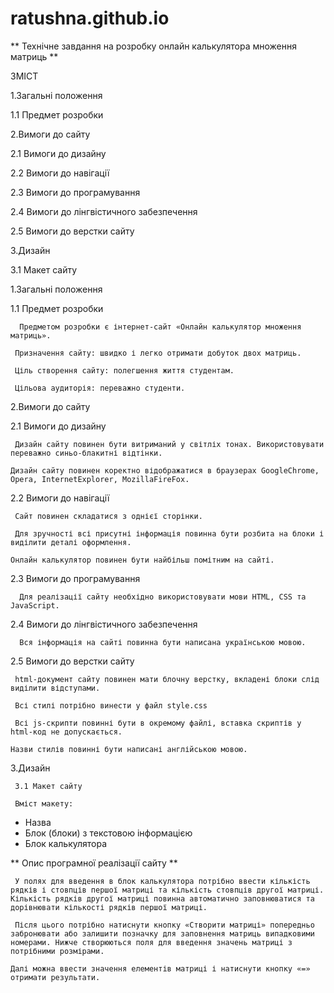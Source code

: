 # ratushna.github.io
** Технічне завдання на розробку онлайн калькулятора множення матриць **

ЗМІСТ

1.Загальні положення

   1.1 Предмет розробки

2.Вимоги до сайту

   2.1 Вимоги до дизайну

   2.2 Вимоги до навігації

   2.3 Вимоги до програмування

   2.4 Вимоги до лінгвістичного забезпечення

   2.5 Вимоги до верстки сайту

3.Дизайн

   3.1 Макет сайту











1.Загальні положення

   1.1 Предмет розробки

      Предметом розробки є інтернет-сайт «Онлайн калькулятор множення матриць».

     Призначення сайту: швидко і легко отримати добуток двох матриць.

     Ціль створення сайту: полегшення життя студентам.

     Цільова аудиторія: переважно студенти.

2.Вимоги до сайту

   2.1 Вимоги до дизайну

     Дизайн сайту повинен бути витриманий у світліх тонах. Використовувати переважно синьо-блакитні відтінки.

    Дизайн сайту повинен коректно відображатися в браузерах GoogleChrome, Opera, InternetExplorer, MozillaFireFox.

   2.2 Вимоги до навігації

     Сайт повинен складатися з однієї сторінки.

     Для зручності всі присутні інформація повинна бути розбита на блоки і виділити деталі оформлення.

    Онлайн калькулятор повинен бути найбільш помітним на сайті.

   2.3 Вимоги до програмування

      Для реалізації сайту необхідно використовувати мови HTML, CSS та JavaScript.

   2.4 Вимоги до лінгвістичного забезпечення

      Вся інформація на сайті повинна бути написана українською мовою.

   2.5 Вимоги до верстки сайту

     html-документ сайту повинен мати блочну верстку, вкладені блоки слід виділити відступами.

     Всі стилі потрібно винести у файл style.css

     Всі js-скрипти повинні бути в окремому файлі, вставка скриптів у html-код не допускається.

    Назви стилів повинні бути написані англійською мовою.

3.Дизайн

     3.1 Макет сайту

     Вміст макету:

- Назва
- Блок (блоки) з текстовою інформацією
- Блок калькулятора

** Опис програмної реалізації сайту **

     У полях для введення в блок калькулятора потрібно ввести кількість рядків і стовпців першої матриці та кількість стовпців другої матриці. Кількість рядків другої матриці повинна автоматично заповнюватися та дорівнювати кількості рядків першої матриці.

     Після цього потрібно натиснути кнопку «Створити матриці» попередньо забронювати або залишити позначку для заповнення матриць випадковими номерами. Нижче створюються поля для введення значень матриці з потрібними розмірами.

    Далі можна ввести значення елементів матриці і натиснути кнопку «=» отримати результати.
